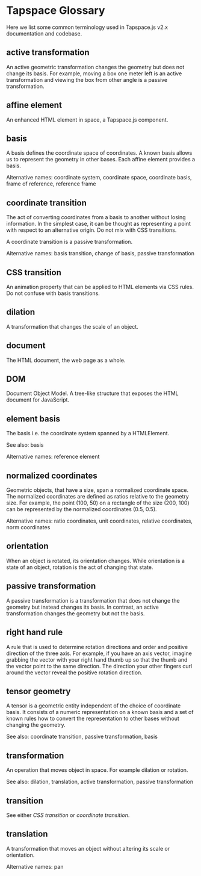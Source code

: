 # Tapspace Glossary

Here we list some common terminology used in Tapspace.js v2.x documentation and codebase.

## active transformation

An active geometric transformation changes the geometry but does not change its basis. For example, moving a box one meter left is an active transformation and viewing the box from other angle is a passive transformation.

## affine element

An enhanced HTML element in space, a Tapspace.js component.

## basis

A basis defines the coordinate space of coordinates. A known basis allows us to represent the geometry in other bases. Each affine element provides a basis.

Alternative names: coordinate system, coordinate space, coordinate basis, frame of reference, reference frame

## coordinate transition

The act of converting coordinates from a basis to another without losing information. In the simplest case, it can be thought as representing a point with respect to an alternative origin. Do not mix with CSS transitions.

A coordinate transition is a passive transformation.

Alternative names: basis transition, change of basis, passive transformation

## CSS transition

An animation property that can be applied to HTML elements via CSS rules.
Do not confuse with basis transitions.

## dilation

A transformation that changes the scale of an object.

## document

The HTML document, the web page as a whole.

## DOM

Document Object Model. A tree-like structure that exposes the HTML document for JavaScript.

## element basis

The basis i.e. the coordinate system spanned by a HTMLElement.

See also: basis

Alternative names: reference element

## normalized coordinates

Geometric objects, that have a size, span a normalized coordinate space. The normalized coordinates are defined as ratios relative to the geometry size. For example, the point (100, 50) on a rectangle of the size (200, 100) can be represented by the normalized coordinates (0.5, 0.5).

Alternative names: ratio coordinates, unit coordinates, relative coordinates, norm coordinates

## orientation

When an object is rotated, its orientation changes.
While orientation is a state of an object, rotation is the act of changing that state.

## passive transformation

A passive transformation is a transformation that does not change the geometry but instead changes its basis. In contrast, an active transformation changes the geometry but not the basis.

## right hand rule

A rule that is used to determine rotation directions and order and positive direction of the three axis.
For example, if you have an axis vector, imagine grabbing the vector with your right hand thumb up so that the thumb and the vector point to the same direction. The direction your other fingers curl around the vector reveal the positive rotation direction.

## tensor geometry

A tensor is a geometric entity independent of the choice of coordinate basis. It consists of a numeric representation on a known basis and a set of known rules how to convert the representation to other bases without changing the geometry.

See also: coordinate transition, passive transformation, basis

## transformation

An operation that moves object in space. For example dilation or rotation.

See also: dilation, translation, active transformation, passive transformation

## transition

See either *CSS transition* or *coordinate transition*.

## translation

A transformation that moves an object without altering its scale or orientation.

Alternative names: pan
